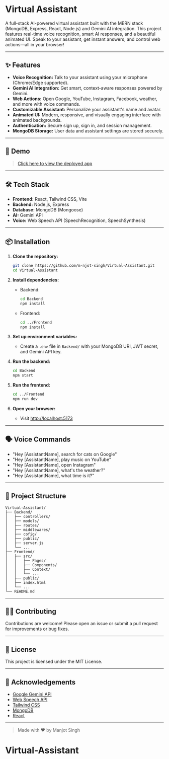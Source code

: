 # Virtual Assistant

A full-stack AI-powered virtual assistant built with the MERN stack (MongoDB, Express, React, Node.js) and Gemini AI integration. This project features real-time voice recognition, smart AI responses, and a beautiful animated UI. Speak to your assistant, get instant answers, and control web actions—all in your browser!

---

## ✨ Features

- **Voice Recognition:** Talk to your assistant using your microphone (Chrome/Edge supported).
- **Gemini AI Integration:** Get smart, context-aware responses powered by Gemini.
- **Web Actions:** Open Google, YouTube, Instagram, Facebook, weather, and more with voice commands.
- **Customizable Assistant:** Personalize your assistant's name and avatar.
- **Animated UI:** Modern, responsive, and visually engaging interface with animated backgrounds.
- **Authentication:** Secure sign up, sign in, and session management.
- **MongoDB Storage:** User data and assistant settings are stored securely.

---

## 🚀 Demo

> [Click here to view the deployed app](https://virtual-assistant-1-x743.onrender.com)

---

## 🛠️ Tech Stack

- **Frontend:** React, Tailwind CSS, Vite
- **Backend:** Node.js, Express
- **Database:** MongoDB (Mongoose)
- **AI:** Gemini API
- **Voice:** Web Speech API (SpeechRecognition, SpeechSynthesis)

---

## 📦 Installation

1. **Clone the repository:**
   ```sh
   git clone https://github.com/m-njot-singh/Virtual-Assistant.git
   cd Virtual-Assistant
   ```

2. **Install dependencies:**
   - Backend:
     ```sh
     cd Backend
     npm install
     ```
   - Frontend:
     ```sh
     cd ../Frontend
     npm install
     ```

3. **Set up environment variables:**
   - Create a `.env` file in `Backend/` with your MongoDB URI, JWT secret, and Gemini API key.

4. **Run the backend:**
   ```sh
   cd Backend
   npm start
   ```

5. **Run the frontend:**
   ```sh
   cd ../Frontend
   npm run dev
   ```

6. **Open your browser:**
   - Visit [http://localhost:5173](http://localhost:5173)

---

## 🗣️ Voice Commands

- "Hey [AssistantName], search for cats on Google"
- "Hey [AssistantName], play music on YouTube"
- "Hey [AssistantName], open Instagram"
- "Hey [AssistantName], what's the weather?"
- "Hey [AssistantName], what time is it?"

---

## 📁 Project Structure

```
Virtual-Assistant/
├── Backend/
│   ├── controllers/
│   ├── models/
│   ├── routes/
│   ├── middlewares/
│   ├── cofig/
│   ├── public/
│   ├── server.js
│   └── ...
├── Frontend/
│   ├── src/
│   │   ├── Pages/
│   │   ├── Components/
│   │   ├── Context/
│   │   └── ...
│   ├── public/
│   ├── index.html
│   └── ...
└── README.md
```

---

## 🧑‍💻 Contributing

Contributions are welcome! Please open an issue or submit a pull request for improvements or bug fixes.

---

## 📄 License

This project is licensed under the MIT License.

---

## 🙏 Acknowledgements

- [Google Gemini API](https://ai.google.dev/gemini-api)
- [Web Speech API](https://developer.mozilla.org/en-US/docs/Web/API/Web_Speech_API)
- [Tailwind CSS](https://tailwindcss.com/)
- [MongoDB](https://www.mongodb.com/)
- [React](https://react.dev/)

---

> Made with ❤️ by Manjot Singh
# Virtual-Assistant

